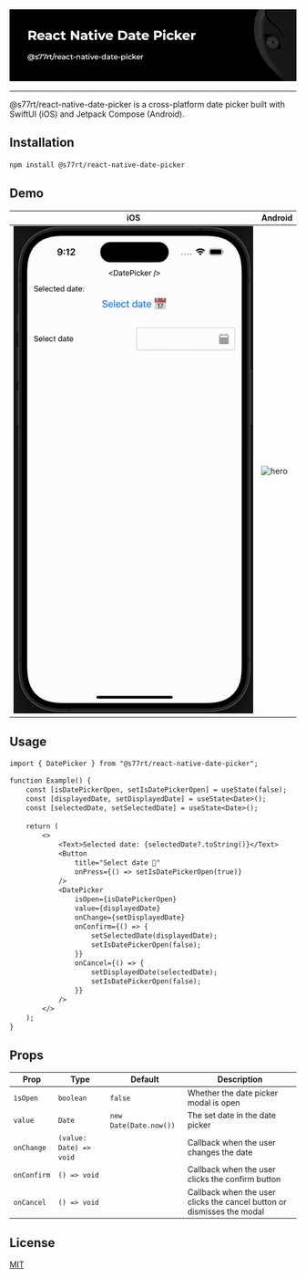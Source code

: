 <div align="center">
	<img alt="hero" src="https://raw.githubusercontent.com/s77rt/react-native-date-picker/refs/heads/main/assets/hero.png" />
</div>

---

@s77rt/react-native-date-picker is a cross-platform date picker built with SwiftUI (iOS) and Jetpack Compose (Android).

## Installation

```bash
npm install @s77rt/react-native-date-picker
```

## Demo

| iOS                                                                                                                           | Android                                                                                                                           |
| ----------------------------------------------------------------------------------------------------------------------------- | --------------------------------------------------------------------------------------------------------------------------------- |
| <img alt="hero" src="https://raw.githubusercontent.com/s77rt/react-native-date-picker/refs/heads/main/assets/demo-ios.gif" /> | <img alt="hero" src="https://raw.githubusercontent.com/s77rt/react-native-date-picker/refs/heads/main/assets/demo-android.gif" /> |

## Usage

```tsx
import { DatePicker } from "@s77rt/react-native-date-picker";
```

```tsx
function Example() {
	const [isDatePickerOpen, setIsDatePickerOpen] = useState(false);
	const [displayedDate, setDisplayedDate] = useState<Date>();
	const [selectedDate, setSelectedDate] = useState<Date>();

	return (
		<>
			<Text>Selected date: {selectedDate?.toString()}</Text>
			<Button
				title="Select date 📅"
				onPress={() => setIsDatePickerOpen(true)}
			/>
			<DatePicker
				isOpen={isDatePickerOpen}
				value={displayedDate}
				onChange={setDisplayedDate}
				onConfirm={() => {
					setSelectedDate(displayedDate);
					setIsDatePickerOpen(false);
				}}
				onCancel={() => {
					setDisplayedDate(selectedDate);
					setIsDatePickerOpen(false);
				}}
			/>
		</>
	);
}
```

## Props

| Prop        | Type                    | Default                | Description                                                            |
| ----------- | ----------------------- | ---------------------- | ---------------------------------------------------------------------- |
| `ìsOpen`    | `boolean`               | `false`                | Whether the date picker modal is open                                  |
| `value`     | `Date`                  | `new Date(Date.now())` | The set date in the date picker                                        |
| `onChange`  | `(value: Date) => void` |                        | Callback when the user changes the date                                |
| `onConfirm` | `() => void`            |                        | Callback when the user clicks the confirm button                       |
| `onCancel`  | `() => void`            |                        | Callback when the user clicks the cancel button or dismisses the modal |

## License

[MIT](LICENSE)
